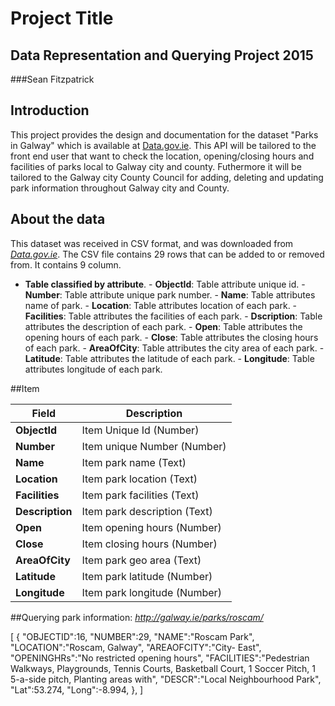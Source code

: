 # Project Title
## Data Representation and Querying Project 2015
###Sean Fitzpatrick

## Introduction
This project provides the design and documentation for the dataset "Parks in Galway" which is available at [Data.gov.ie](http://data.gov.ie). This API will be tailored to the front end user that want to check the location, opening/closing hours and facilities of parks local to Galway city and county. Futhermore it will be tailored to the Galway city County Council for adding, deleting and updating park information throughout Galway city and County.

## About the data
This dataset was received in CSV format, and was downloaded from [*Data.gov.ie*](https://data.gov.ie/dataset/parks-in-galway-city).
The CSV file contains 29 rows that can be added to or removed from. It contains 9 column.
   - **Table classified by attribute**.
    - **ObjectId**: Table attribute unique id.
    - **Number**: Table attribute unique park number.
    - **Name**: Table attributes name of park.
    - **Location**: Table attributes location of each park.
    - **Facilities**: Table attributes the facilities of each park.
    - **Dscription**: Table attributes the description of each park.
    - **Open**: Table attributes the opening hours of each park.
    - **Close**: Table attributes the closing hours of each park.
    - **AreaOfCity**: Table attributes the city area of each park.
    - **Latitude**: Table attributes the latitude of each park.
    - **Longitude**: Table attributes longitude of each park.
    

##Item

Field | Description
------|------------
**ObjectId** | Item Unique Id (Number)
**Number** | Item unique Number (Number)
**Name** | Item park name (Text)
**Location** | Item park location (Text)
**Facilities** | Item park facilities (Text)
**Description** | Item park description (Text)
**Open** | Item opening hours (Number)
**Close** | Item closing hours (Number)
**AreaOfCity** | Item park geo area (Text)
**Latitude** | Item park latitude (Number)
**Longitude** | Item park longitude (Number)

##Querying park information:
*http://galway.ie/parks/roscam/*

[
  {
    "OBJECTID":16,
    "NUMBER":29,
    "NAME":"Roscam Park",
    "LOCATION":"Roscam, Galway",
    "AREAOFCITY":"City- East",
    "OPENINGHRs":"No restricted opening hours",
    "FACILITIES":"Pedestrian Walkways, Playgrounds, Tennis Courts, Basketball Court, 1 Soccer Pitch, 1 5-a-side pitch, Planting areas with",
    "DESCR":"Local Neighbourhood Park",
    "Lat":53.274,
    "Long":-8.994,
  },
]


